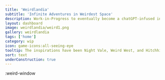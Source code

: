 ```yaml
---
title: 'Weirdlandia'
subtitle: 'Infinite Adventures in Weirdest Space'
description: Work-in-Progress to eventually become a chatGPT-infused infinite text adventure
layout: dashboard
image: weirdlandia/weird1.png
gallery: weirdlandia
tags: ['home']
category: wip
icon: game-icons:all-seeing-eye
tooltip: The inspirations have been Night Vale, Weird West, and Hitchhiker's Guide to the Galaxy. (Game function inspirations were Kingdom of Loathing, the Hitchhiker's Guide to the Galaxy text adventure, Zork, and every other text-adventure)
sort: text
underConstruction: true
---
```


:weird-window
